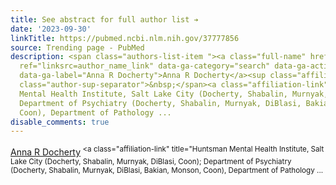 ```yaml
---
title: See abstract for full author list ➔
date: '2023-09-30'
linkTitle: https://pubmed.ncbi.nlm.nih.gov/37777856
source: Trending page - PubMed
description: <span class="authors-list-item "><a class="full-name" href="https://pubmed.ncbi.nlm.nih.gov/?term=Docherty+AR&amp;cauthor_id=37777856"
  ref="linksrc=author_name_link" data-ga-category="search" data-ga-action="author_link"
  data-ga-label="Anna R Docherty">Anna R Docherty</a><sup class="affiliation-links"><span
  class="author-sup-separator">&nbsp;</span><a class="affiliation-link" title="Huntsman
  Mental Health Institute, Salt Lake City (Docherty, Shabalin, Murnyak, DiBlasi, Coon);
  Department of Psychiatry (Docherty, Shabalin, Murnyak, DiBlasi, Bakian, Monson,
  Coon), Department of Pathology ...
disable_comments: true
---
```

<span class="authors-list-item "><a class="full-name" href="https://pubmed.ncbi.nlm.nih.gov/?term=Docherty+AR&amp;cauthor_id=37777856" ref="linksrc=author_name_link" data-ga-category="search" data-ga-action="author_link" data-ga-label="Anna R Docherty">Anna R Docherty</a><sup class="affiliation-links"><span class="author-sup-separator">&nbsp;</span><a class="affiliation-link" title="Huntsman Mental Health Institute, Salt Lake City (Docherty, Shabalin, Murnyak, DiBlasi, Coon); Department of Psychiatry (Docherty, Shabalin, Murnyak, DiBlasi, Bakian, Monson, Coon), Department of Pathology ...